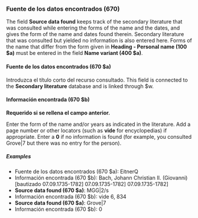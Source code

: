 ### Fuente de los datos encontrados (670)

The field **Source data found** keeps track of the secondary literature that was consulted while entering the forms of the name and the dates, and gives the form of the name and dates found therein. Secondary literature that was consulted but yielded no information is also entered here. Forms of the name that differ from the form given in **Heading - Personal name (100 $a)** must be entered in the field **Name variant (400 $a)**.

#### Fuente de los datos encontrados  (670 $a)

Introduzca el título corto del recurso consultado. This field is connected to the **Secondary literature** database and is linked through $w.

#### Información encontrada (670 $b)

**Requerido si se rellena el campo anterior.**

Enter the form of the name and/or years as indicated in the literature. Add a page number or other locators (such as **vide** for encyclopedias) if appropriate. Enter a **0** if no information is found (for example, you consulted Grove\|7 but there was no entry for the person).

##### Examples

- Fuente de los datos encontrados (670 $a): EitnerQ
- Información encontrada (670 $b): Bach, Johann Christian II. (Giovanni) [bautizado 07.09.1735-1782] 07.09.1735-1782] 07.09.1735-1782]
- **Source data found (670 $a)**: MGG\|2/s
- Información encontrada (670 $b): vide 6, 834
- **Source data found (670 $a)**: Grove\|7
- Información encontrada (670 $b): 0
